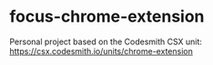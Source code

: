 # focus-chrome-extension
Personal project based on the Codesmith CSX unit: https://csx.codesmith.io/units/chrome-extension

